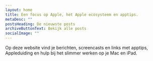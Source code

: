 ```yaml
---
layout: home
title: Een focus op Apple, het Apple ecosysteem en apptips.
metaDesc: ""
postsHeading: De nieuwste posts
archiveButtonText: Bekijk alle posts
socialImage: ""
---
```

Op deze website vind je berichten, screencasts en links met apptips, Appleduiding en hulp bij het slimmer werken op je Mac en iPad.
